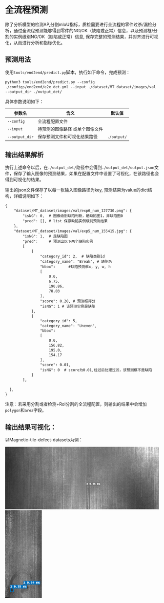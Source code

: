 # 全流程预测

除了分析模型的检测AP,分割mIoU指标，质检需要进行全流程的零件过杀/漏检分析，通过全流程预测能够得到零件的NG/OK（缺陷或正常）信息，以及预测框/分割的实例级别NG/OK（缺陷或正常）信息, 保存完整的预测结果，并对齐进行可视化，从而进行分析和指标优化。

## 预测用法
使用`tools/end2end/predict.py`脚本，执行如下命令，完成预测：

```
python3 tools/end2end/predict.py --config ./configs/end2end/e2e_det.yml --input ./dataset/MT_dataset/images/val --output_dir ./output_det/
```

具体参数说明如下：

| 参数名          | 含义                                 | 默认值     |
| -------------  | ------------------------------------| --------- |
| `--config`     |  全流程配置文件                       |           |
| `--input`      |  待预测的图像路径 或单个图像文件         |           |
| `--output_dir` |  保存预测文件和可视化结果路径            |`./output/`|


## 输出结果解析
执行上述命令以后，在`./output_det/`路径中会得到`./output_det/output.json`文件，保存了输入图像的预测结果，如果在配置文件中设置了可视化，在该路径也会得到可视化的结果。

输出的json文件保存了以每一张输入图像路径为key, 预测结果为value的dict结构，详细说明如下：

```
{
    "dataset/MT_dataset/images/val/exp6_num_127730.png": {
        "isNG": 0,  # 图像级别缺陷判断，是缺陷图1，非缺陷图0
        "pred": [], # list 保存缺陷实例级别预测结果
    }，
    "dataset/MT_dataset/images/val/exp5_num_155415.jpg": {
        "isNG": 1,  # 是缺陷图
        "pred":     # 预测出以下两个缺陷实例
        [  
            {
                "category_id": 2,  # 缺陷类别id
                "category_name": "Break", # 缺陷名
                "bbox":      #缺陷预测框x, y, w, h
                [
                    0.0,
                    6.75,
                    190.86,
                    78.03
                ],
                "score": 0.28, # 预测框得分
                "isNG": 1 # 该预测实例是缺陷
            },
            {
                "category_id": 5,
                "category_name": "Uneven",
                "bbox":
                [
                    0.0,
                    156.82,
                    195.0,
                    154.17
                ],
                "score": 0.01,
                "isNG": 0  # score为0.01,经过后处理过滤，该预测框不是缺陷
            }
        ],

  },
}
```

注意：若采用分割或者检测+RoI分割的全流程配置，则输出的结果中会增加`polygon`和`area`字段。

## 输出结果可视化：

以Magnetic-tile-defect-datasets为例：

![](../images/exp5_num_88170.png)
![](../images/exp5_num_5022.png)
